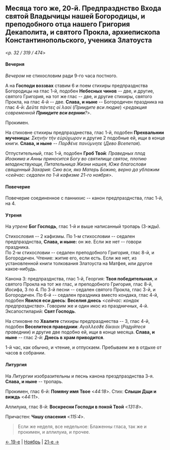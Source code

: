 
## Месяца того же, 20-й. Предпразднство Входа святой Владычицы нашей Богородицы, и преподобного отца нашего Григория Декаполита, и святого Прокла, архиепископа Константинопольского, ученика Златоуста

<*p. 32 / 319 / 474*>

#### Вечерня

*Вечером* не стихословим ради 9-го часа постного. 

А на **Господи воззвах** ставим 6 и поем стихиры предпразднства Богородицы на глас 1-й, подобен **Небесных чинов** -- две, 
и другие, святого Григория, на тот же глас -- две, 
и другие стихиры, святого Прокла, на глас 4-й -- две. 
**Слава, и ныне** -- Богородичен праздника на глас 4-й: *Δεῦτε πάντες οἱ λαοί* 
(*Приидите вси людие*) <*редакция современной **Приидите вси вернии**?*>. 

Прокимен. 

На стиховне стихиры предпразднества, глас 1-й, подобен **Прехвальнии мученицы**: *Σκηνήν τὴν εὐρύχωρον* 
и другие 2 подобные ей, ищи в конце книги. 
**Слава, и ныне** -- *Παρϑένε πανύμνητε* (*Дево Всепетая*).

Отпустительный, глас 1-й, подобен **Гроб Твой**: *Праведных плод Иоакима и Анны приносится Богу во святилище 
святое, плотию младенствующи, Питательница Жизни нашея, Юже благослови священный Захария: Сию вси, яко Матерь 
Божию, верно да ублажим* <*сейчас: седален по 1-й кафизме 21-го ноября*>.

#### Повечерие

Повечерие соединенное с паннихис -- канон предпразднства, глас 1-й, на 4. 

#### Утреня

На *утрене* **Бог Господь**, глас 1-й и выше написанный тропарь (3-жды). 

Стихословия -- 2 кафизмы. 
По 1-м стихословии -- седален предпразднства, **Слава, и ныне:** он же. Если же нет -- говори праздника.  
По 2-м стихословии -- седален преподобного Григория, глас 8-й, и Богородичен. 
Чтение: житие его, если есть. Если же нет, из установленной книги толкования Златоуста на Матфея, 
или другое какое-нибудь. 

Канона 3: предпразднства, глас 1-й, Георгия: **Твоя победительная**, и святого Прокла на тот же глас, 
и преподобного Григория, глас 8-й, Иосифа, 3 по 4. 
По 3-й песни -- седален святого Прокла, глас 3-й, и Богородичен. 
По 6-й -- седален праздника вместо кондака, глас 4-й, подобен **Явился еси днесь**: **Веселия днесь** 
<*сейчас: кондак предпразднства*>. Говорим же и один икос из праздничных, 4-й. 
Эксапостиларий: **Свят Господь**.   
   
На стиховне по **Хвалите** стихиры предпразднества -- 3, глас 4-й, подобен **Веселитеся праведнии**: 
*Αγαλλεσϑε δίκαιοι* (*Радуйтеся праведнии*) и другие две подобно ей, ищи в конце месяца. 
**Слава, и ныне** -- глас 2-й: **Днесь в храм приводится**. 

1-й час, как обычно, и чтение, и отпускаем. Пребываем же в отдыхе от часов в собрании. 

#### Литургия 

На *Литургии* изобразительны и песнь канона прездпразднства 3-я. 
**Слава, и ныне** -- тропарь.   

Прокимен, глас 6-й: **Помяну имя Твое** <*44:18*>. 
Стих: **Слыши Дщи и виждь** <*44:11*>. 

Аллилуиа, глас 8-й: **Воскресни Господи в покой Твой** <*131:8*>.  

Причастен: **Чашу спасения** <*115:4*>.

> Если же неделя, все недельное: Блаженны гласа, так же и прокимен, и аллилуиа, и прочее. 

[← 19-е](11_19_EUR.ru.md) | [Ноябрь](README.md#20-й) | [21-е →](11_21_EUR.ru.md)
 